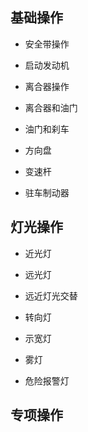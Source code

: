 ## 基础操作
- 安全带操作
- 启动发动机
  
- 离合器操作
- 离合器和油门
- 油门和刹车

- 方向盘
- 变速杆
- 驻车制动器
## 灯光操作
- 近光灯
- 远光灯
- 远近灯光交替
  
- 转向灯
- 示宽灯
- 雾灯
- 危险报警灯

## 专项操作